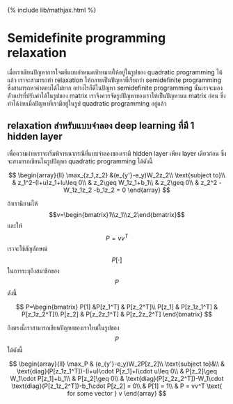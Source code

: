 {% include lib/mathjax.html %}
# Semidefinite programming relaxation

เมื่อเราเขียนปัญหาการโจมตีแบบกำหนดเป้าหมายให้อยู่ในรูปของ quadratic programming ได้แล้ว เราจะสามารถทำ relaxation ให้กลายเป็นปัญหาที่เรียกว่า semidefinite programming ซึ่งสามารถหาคำตอบได้ไม่ยาก อย่างไรก็ดีในปัญหา semidefinite programming นั้นเราจะมองตัวแปรที่ปรับค่าได้ในรูปของ matrix เราจึงควรจัดรูปปัญหาของเราให้เป็นปัญหาบน matrix ก่อน ซึ่งทำได้ง่ายเมื่อปัญหาที่เรามีอยู่ในรูป quadratic programming อยู่แล้ว

## relaxation สำหรับแบบจำลอง deep learning ที่มี 1 hidden layer
เพื่อความง่ายเราจะเริ่มพิจารณากรณีที่แบบจำลองของเรามี hidden layer เพียง layer เดียวก่อน ซึ่งจะสามารถเขียนในรูปปัญหา quadratic programming ได้ดังนี้

$$
\begin{array}{ll}
\max_{z_1,z_2} &(e_{y'}-e_y)W_2z_2\\
\text{subject to}\\
& z_1^2-(l+u)z_1+lu\leq 0\\
& z_2\geq W_1z_1+b_1\\
& z_2\geq 0\\
& z_2^2 -W_1z_1z_2 -b_1z_2 = 0
\end{array}
$$

ถ้าเรานิยามให้ $$v=\begin{bmatrix}1\\z_1\\z_2\end{bmatrix}$$ และให้ $$P=vv^T$$ เราจะใช้สัญลักษณ์ $$P[\cdot]$$ ในการระบุถึงสมาชิกของ $$P$$ ดังนี้

$$
P=\begin{bmatrix}
P[1] &P[z_1^T] & P[z_2^T]\\
P[z_1] & P[z_1z_1^T] & P[z_1z_2^T]\\
P[z_2] & P[z_2z_1^T] & P[z_2z_2^T]
\end{bmatrix}
$$

ถึงตรงนี้เราสามารถเขียนปัญหาของเราใหม่ในรูปของ $$P$$ ได้ดังนี้

$$
\begin{array}{ll}
\max_P & (e_{y'}-e_y)W_2P[z_2]\\
\text{subject to}&\\
& \text{diag}(P[z_1z_1^T])-(l+u)\cdot P[z_1]+l\cdot u\leq 0\\
& P[z_2]\geq W_1\cdot P[z_1]+b_1\\
& P[z_2]\geq 0\\
& \text{diag}(P[z_2z_2^T])-W_1\cdot \text{diag}(P[z_1z_2^T])-b_1\cdot P[z_2] = 0\\
& P[1] = 1\\
& P = vv^T \text{ for some vector } v
\end{array}
$$
